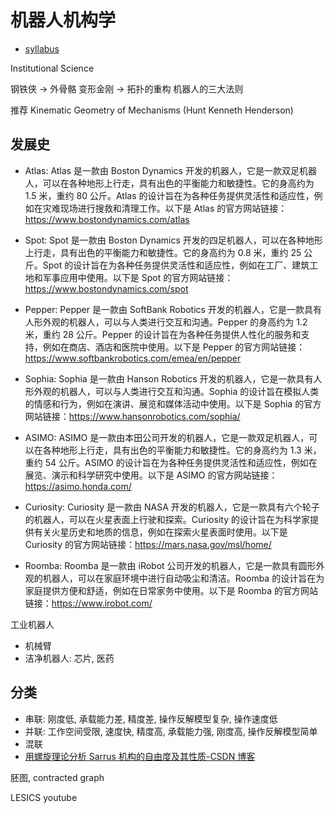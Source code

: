 # 机器人机构学

- <a class="Pages" target="_blank" href="assets/syllabus.pdf">syllabus</a>

Institutional Science

钢铁侠 -> 外骨骼
变形金刚 -> 拓扑的重构
机器人的三大法则

推荐 Kinematic Geometry of Mechanisms (Hunt Kenneth Henderson)

## 发展史

- Atlas: Atlas 是一款由 Boston Dynamics 开发的机器人，它是一款双足机器人，可以在各种地形上行走，具有出色的平衡能力和敏捷性。它的身高约为 1.5 米，重约 80 公斤。Atlas 的设计旨在为各种任务提供灵活性和适应性，例如在灾难现场进行搜救和清理工作。以下是 Atlas 的官方网站链接：https://www.bostondynamics.com/atlas

- Spot: Spot 是一款由 Boston Dynamics 开发的四足机器人，可以在各种地形上行走，具有出色的平衡能力和敏捷性。它的身高约为 0.8 米，重约 25 公斤。Spot 的设计旨在为各种任务提供灵活性和适应性，例如在工厂、建筑工地和军事应用中使用。以下是 Spot 的官方网站链接：https://www.bostondynamics.com/spot

- Pepper: Pepper 是一款由 SoftBank Robotics 开发的机器人，它是一款具有人形外观的机器人，可以与人类进行交互和沟通。Pepper 的身高约为 1.2 米，重约 28 公斤。Pepper 的设计旨在为各种任务提供人性化的服务和支持，例如在商店、酒店和医院中使用。以下是 Pepper 的官方网站链接：https://www.softbankrobotics.com/emea/en/pepper

- Sophia: Sophia 是一款由 Hanson Robotics 开发的机器人，它是一款具有人形外观的机器人，可以与人类进行交互和沟通。Sophia 的设计旨在模拟人类的情感和行为，例如在演讲、展览和媒体活动中使用。以下是 Sophia 的官方网站链接：https://www.hansonrobotics.com/sophia/

- ASIMO: ASIMO 是一款由本田公司开发的机器人，它是一款双足机器人，可以在各种地形上行走，具有出色的平衡能力和敏捷性。它的身高约为 1.3 米，重约 54 公斤。ASIMO 的设计旨在为各种任务提供灵活性和适应性，例如在展览、演示和科学研究中使用。以下是 ASIMO 的官方网站链接：https://asimo.honda.com/

- Curiosity: Curiosity 是一款由 NASA 开发的机器人，它是一款具有六个轮子的机器人，可以在火星表面上行驶和探索。Curiosity 的设计旨在为科学家提供有关火星历史和地质的信息，例如在探索火星表面时使用。以下是 Curiosity 的官方网站链接：https://mars.nasa.gov/msl/home/

- Roomba: Roomba 是一款由 iRobot 公司开发的机器人，它是一款具有圆形外观的机器人，可以在家庭环境中进行自动吸尘和清洁。Roomba 的设计旨在为家庭提供方便和舒适，例如在日常家务中使用。以下是 Roomba 的官方网站链接：https://www.irobot.com/

工业机器人

- 机械臂
- 洁净机器人: 芯片, 医药

## 分类

- 串联: 刚度低, 承载能力差, 精度差, 操作反解模型复杂, 操作速度低
- 并联: 工作空间受限, 速度快, 精度高, 承载能力强, 刚度高, 操作反解模型简单
- 混联
- [用螺旋理论分析 Sarrus 机构的自由度及其性质-CSDN 博客](https://blog.csdn.net/XiaoXuZaiZi/article/details/50774698)

胚图, contracted graph

LESICS youtube
